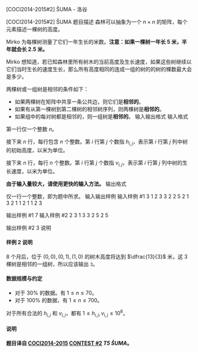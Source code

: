 



[COCI2014-2015#2] ŠUMA - 洛谷














[COCI2014-2015#2] ŠUMA
题目描述
森林可以抽象为一个 $n\times n$ 的矩阵，每个元素描述一棵树的高度。

Mirko 为每棵树测量了它们一年生长的米数。**注意：如果一棵树一年长 $5$ 米，半年就会长 $2.5$ 米。**

Mirko 想知道，若已知森林里所有树木的当前高度及生长速度，如果这些树继续以它们当时生长的速度生长，那么所有高度相同的连成一组的树的的树的棵数最大会是多少。

两棵树或一组树是相邻的条件如下：

- 如果两棵树在矩阵中共享一条公共边，则它们是**相邻的**。
- 如果有从第一棵树到第二棵树的相邻树序列，则两棵树是**相邻的**。
- 如果组中的每对树都是相邻的，则一组树是**相邻的**。
输入输出格式
输入格式

第一行仅一个整数 $n$。

接下来 $n$ 行，每行包含 $n$ 个整数。第 $i$ 行第 $j$ 个数指 $h_{i,j}$，表示第 $i$ 行第 $j$ 列中树的初始高度，以米为单位。

接下来 $n$ 行，每行 $n$ 个整数。第 $i$ 行第 $j$ 个数指 $v_{i,j}$，表示第 $i$ 行第 $j$ 列中树的生长速度，以米为单位。

**由于输入量较大，请使用更快的输入方法。**
输出格式

仅一行一个整数，即为题中所求。
输入输出样例
输入样例 #1
3
1 2 3
3 2 2
5 2 1
3 2 1
1 2 1
1 2 3

输出样例 #1
7
输入样例 #2
2
3 1
3 3
2 5
2 5

输出样例 #2
3
说明
#### 样例 2 说明

$8$ 个月后，位于 $(0,0),(0,1),(1,0)$ 的树木高度将达到 $\dfrac{13}{3}$ 米，这 $3$ 棵树是相邻的一组树，所以应该输出 `3`。

#### 数据规模与约定

- 对于 $30\%$ 的数据。有 $1\le n\le 70$。
- 对于 $100\%$ 的数据，有 $1\le n\le 700$。

对于所有合法的 $h_{i,j}$ 和 $v_{i,j}$，都有 $1\le h_{i,j},v_{i,j}\le 10^6$。

#### 说明

**题目译自 [COCI2014-2015](https://hsin.hr/coci/archive/2014_2015/) [CONTEST #2](https://hsin.hr/coci/archive/2014_2015/contest2_tasks.pdf) _T5 ŠUMA_。**






